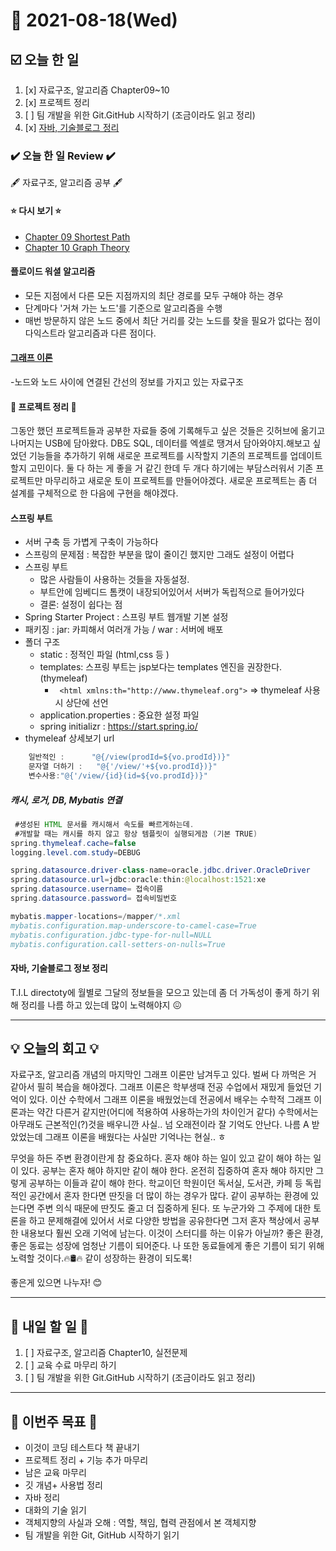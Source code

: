 # 📆 2021-08-18(Wed)
## ☑️ 오늘 한 일
1. [x] 자료구조, 알고리즘 Chapter09~10
2. [x] 프로젝트 정리
3. [ ] 팀 개발을 위한 Git.GitHub 시작하기 (조금이라도 읽고 정리)
4. [x] [자바, 기술블로그 정리](https://github.com/Kyuwon53/TIL/blob/main/202108/202108-INFO.md) 

### ✔️ 오늘 한 일 Review ✔️
🖋️ 자료구조, 알고리즘 공부 🖋️
#### ⭐ 다시 보기 ⭐
- [Chapter 09 Shortest Path](https://github.com/Kyuwon53/Python-algorithm/tree/main/Chapther09-ShortestPath)
- [Chapter 10 Graph Theory](https://github.com/Kyuwon53/Python-algorithm/tree/main/Chapther10-Graph_Theory)

#### 플로이드 워셜 알고리즘
- 모든 지점에서 다른 모든 지점까지의 최단 경로를 모두 구해야 하는 경우
- 단계마다 '거쳐 가는 노드'를 기준으로 알고리즘을 수행
- 매번 방문하지 않은 노드 중에서 최단 거리를 갖는 노드를 찾을 필요가 없다는 점이 다익스트라 알고리즘과 다른 점이다.
#### [그래프 이론](https://github.com/Kyuwon53/Python-algorithm/tree/main/Chapther10-Graph_Theory)
-노드와 노드 사이에 연결된 간선의 정보를 가지고 있는 자료구조

#### 🔖 프로젝트 정리 🔖   
그동안 했던 프로젝트들과 공부한 자료들 중에 기록해두고 싶은 것들은 깃허브에 옮기고 나머지는 USB에 담아왔다. DB도 SQL, 데이터를 엑셀로 땡겨서 담아와야지.해보고 싶었던 기능들을 추가하기 위해 새로운 프로젝트를 시작할지 기존의 프로젝트를 업데이트할지 고민이다. 둘 다 하는 게 좋을 거 같긴 한데 두 개다 하기에는 부담스러워서 기존 프로젝트만 마무리하고 새로운 토이 프로젝트를 만들어야겠다. 새로운 프로젝트는 좀 더 설계를 구체적으로 한 다음에 구현을 해야겠다.

#### 스프링 부트 
- 서버 구축 등 가볍게 구축이 가능하다
- 스프링의 문제점 : 복잡한 부분을 많이 줄이긴 했지만 그래도 설정이 어렵다
- 스프링 부트 
   -  많은 사람들이 사용하는 것들을 자동설정. 
   - 부트안에 임베디드 톰캣이 내장되어있어서 서버가 독립적으로 들어가있다
   - 결론: 설정이 쉽다는 점
- Spring Starter Project : 스프링 부트 웹개발 기본 설정 
- 패키징 : jar: 카피해서 여러개 가능 / war : 서버에 배포 
- 폴더 구조
   - static : 정적인 파일 (html,css 등 )
   - templates:  스프링 부트는 jsp보다는 templates 엔진을 권장한다.(thymeleaf)
       - ``` <html xmlns:th="http://www.thymeleaf.org">``` => thymeleaf 사용시 상단에 선언 
   - application.properties : 중요한 설정 파일 
   - spring initializr : https://start.spring.io/
- thymeleaf 상세보기 url 
```java
    일반적인 : 		"@{/view(prodId=${vo.prodId})}"
    문자열 더하기 :	"@{'/view/'+${vo.prodId})}" 
    변수사용:"@{'/view/{id}(id=${vo.prodId})}"
 ```
##### 캐시, 로거, DB, Mybatis 연결

```java
 #생성된 HTML 문서를 캐시해서 속도를 빠르게하는데.
 #개발할 때는 캐시를 하지 않고 항상 템플릿이 실행되게끔 (기본 TRUE) 
spring.thymeleaf.cache=false
logging.level.com.study=DEBUG

spring.datasource.driver-class-name=oracle.jdbc.driver.OracleDriver
spring.datasource.url=jdbc:oracle:thin:@localhost:1521:xe
spring.datasource.username= 접속이름
spring.datasource.password= 접속비밀번호

mybatis.mapper-locations=/mapper/*.xml
mybatis.configuration.map-underscore-to-camel-case=True
mybatis.configuration.jdbc-type-for-null=NULL
mybatis.configuration.call-setters-on-nulls=True

```


#### 자바, 기술블로그 정보 정리 
T.I.L directoty에 월별로 그달의 정보들을 모으고 있는데 좀 더 가독성이 좋게 하기 위해 정리를 나름 하고 있는데 많이 노력해야지 😖

***

## 💡 오늘의 회고 💡
자료구조, 알고리즘 개념의 마지막인 그래프 이론만 남겨두고 있다. 벌써 다 까먹은 거 같아서 필히 복습을 해야겠다. 그래프 이론은 학부생때 전공 수업에서 재밌게 들었던 기억이 있다. 이산 수학에서 그래프 이론을 배웠었는데 전공에서 배우는 수학적 그래프 이론과는 약간 다른거 같지만(어디에 적용하여 사용하는가의 차이인거 같다) 수학에서는 아무래도 근본적인(?)것을 배우니깐 사실.. 넘 오래전이라 잘 기억도 안난다. 나름 A 받았었는데 그래프 이론을 배웠다는 사실만 기억나는 현실.. ㅎ 

무엇을 하든 주변 환경이란게 참 중요하다. 혼자 해야 하는 일이 있고 같이 해야 하는 일이 있다. 공부는 혼자 해야 하지만 같이 해야 한다. 온전히 집중하여 혼자 해야 하지만 그렇게 공부하는 이들과 같이 해야 한다. 학교이던 학원이던 독서실, 도서관, 카페 등 독립적인 공간에서 혼자 한다면 딴짓을 더 많이 하는 경우가 많다. 같이 공부하는 환경에 있는다면 주변 의식 때문에 딴짓도 줄고 더 집중하게 된다. 또 누군가와 그 주제에 대한 토론을 하고 문제해결에 있어서 서로 다양한 방법을 공유한다면 그저 혼자 책상에서 공부한 내용보다 훨씬 오래 기억에 남는다. 이것이 스터디를 하는 이유가 아닐까? 좋은 환경, 좋은 동료는 성장에 엄청난 기름이 되어준다. 나 또한 동료들에게 좋은 기름이 되기 위해 노력할 것이다.🔥🛢️🔥 같이 성장하는 환경이 되도록! 

좋은게 있으면 나누자! 😊
***

## 🎯 내일 할 일 🎯
1. [ ] 자료구조, 알고리즘 Chapter10, 실전문제
2. [ ] 교육 수료 마무리 하기 
3. [ ] 팀 개발을 위한 Git.GitHub 시작하기 (조금이라도 읽고 정리)

***
## 🏁 이번주 목표 🏁
 - 이것이 코딩 테스트다 책 끝내기
 - 프로젝트 정리 + 기능 추가 마무리
 - 남은 교육 마무리
 - 깃 개념+ 사용법 정리
 - 자바 정리
 - 대화의 기술 읽기
 - 객체지향의 사실과 오해 : 역할, 책임, 협력 관점에서 본 객체지향
 - 팀 개발을 위한 Git, GitHub 시작하기 읽기
